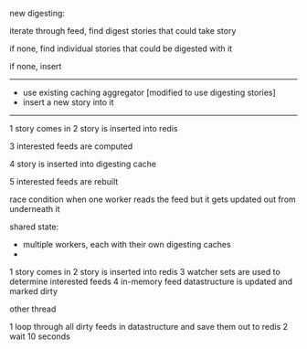 new digesting:

iterate through feed, find digest stories that could take story

if none, find individual stories that could be digested with it

if none, insert


---

* use existing caching aggregator [modified to use digesting stories]
* insert a new story into it


---------------------------------------


1 story comes in
2 story is inserted into redis

3 interested feeds are computed

4 story is inserted into digesting cache

5 interested feeds are rebuilt



race condition when one worker reads the feed but it gets updated out from underneath it



shared state:

- multiple workers, each with their own digesting caches
-




1 story comes in
2 story is inserted into redis
3 watcher sets are used to determine interested feeds
4 in-memory feed datastructure is updated and marked dirty

other thread

1 loop through all dirty feeds in datastructure and save them out to redis
2 wait 10 seconds